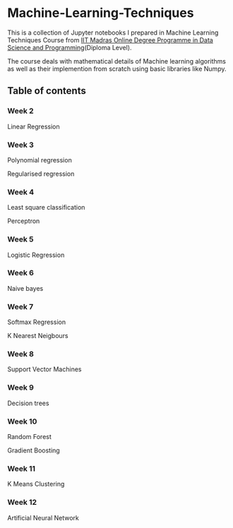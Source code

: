 # Machine-Learning-Techniques

This is a collection of Jupyter notebooks I prepared in Machine Learning Techniques Course from [IIT Madras Online Degree Programme in Data Science and Programming](https://onlinedegree.iitm.ac.in/)(Diploma Level).

The course deals with mathematical details of Machine learning algorithms as well as their implemention from scratch using basic libraries like Numpy.

## Table of contents

### **Week 2**
Linear Regression
### **Week 3**
Polynomial regression

Regularised regression
### **Week 4**
Least square classification

Perceptron
### **Week 5**
Logistic Regression
### **Week 6**
Naive bayes
### **Week 7**
Softmax Regression

K Nearest Neigbours
### **Week 8**
Support Vector Machines
### **Week 9**
Decision trees
### **Week 10**
Random Forest

Gradient Boosting
### **Week 11**
K Means Clustering
### **Week 12**
Artificial Neural Network
